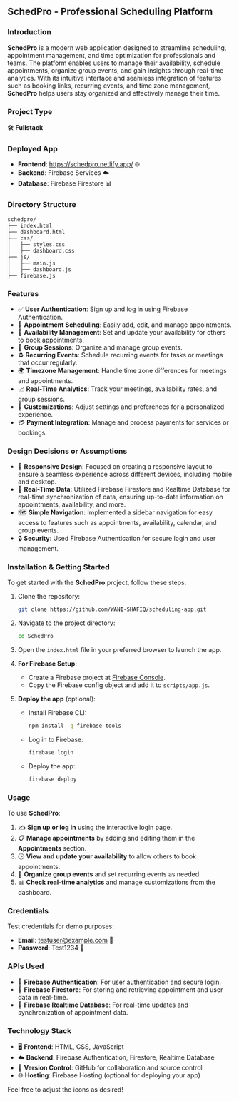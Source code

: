 ## SchedPro - Professional Scheduling Platform

### Introduction

**SchedPro** is a modern web application designed to streamline scheduling, appointment management, and time optimization for professionals and teams. The platform enables users to manage their availability, schedule appointments, organize group events, and gain insights through real-time analytics. With its intuitive interface and seamless integration of features such as booking links, recurring events, and time zone management, **SchedPro** helps users stay organized and effectively manage their time.

### Project Type

🛠️ **Fullstack**

### Deployed App

- **Frontend**: https://schedpro.netlify.app/ 🌐
- **Backend**: Firebase Services ☁️  
- **Database**: Firebase Firestore 📊

### Directory Structure

```
schedpro/
├── index.html
├── dashboard.html
├── css/
│   ├── styles.css
│   ├── dashboard.css
├── js/
│   ├── main.js
│   ├── dashboard.js
├── firebase.js
```

### Features

- ✅ **User Authentication**: Sign up and log in using Firebase Authentication.
- 📅 **Appointment Scheduling**: Easily add, edit, and manage appointments.
- 📆 **Availability Management**: Set and update your availability for others to book appointments.
- 👥 **Group Sessions**: Organize and manage group events.
- ♻️ **Recurring Events**: Schedule recurring events for tasks or meetings that occur regularly.
- 🌍 **Timezone Management**: Handle time zone differences for meetings and appointments.
- 📈 **Real-Time Analytics**: Track your meetings, availability rates, and group sessions.
- 🎨 **Customizations**: Adjust settings and preferences for a personalized experience.
- 💳 **Payment Integration**: Manage and process payments for services or bookings.

### Design Decisions or Assumptions

- 📱 **Responsive Design**: Focused on creating a responsive layout to ensure a seamless experience across different devices, including mobile and desktop.
- 🔄 **Real-Time Data**: Utilized Firebase Firestore and Realtime Database for real-time synchronization of data, ensuring up-to-date information on appointments, availability, and more.
- 🗺️ **Simple Navigation**: Implemented a sidebar navigation for easy access to features such as appointments, availability, calendar, and group events.
- 🔒 **Security**: Used Firebase Authentication for secure login and user management.

### Installation & Getting Started

To get started with the **SchedPro** project, follow these steps:

1. Clone the repository:

   ```bash
   git clone https://github.com/WANI-SHAFIQ/scheduling-app.git
   ```

2. Navigate to the project directory:

   ```bash
   cd SchedPro
   ```

3. Open the `index.html` file in your preferred browser to launch the app.

4. **For Firebase Setup**:

   - Create a Firebase project at [Firebase Console](https://console.firebase.google.com/).
   - Copy the Firebase config object and add it to `scripts/app.js`.

5. **Deploy the app** (optional):

   - Install Firebase CLI:

     ```bash
     npm install -g firebase-tools
     ```

   - Log in to Firebase:

     ```bash
     firebase login
     ```

   - Deploy the app:

     ```bash
     firebase deploy
     ```

### Usage

To use **SchedPro**:

1. ✍️ **Sign up or log in** using the interactive login page.
2. 📋 **Manage appointments** by adding and editing them in the **Appointments** section.
3. 🕒 **View and update your availability** to allow others to book appointments.
4. 👥 **Organize group events** and set recurring events as needed.
5. 📊 **Check real-time analytics** and manage customizations from the dashboard.

### Credentials

Test credentials for demo purposes:

- **Email**: testuser@example.com 📧
- **Password**: Test1234 🔑

### APIs Used

- 🔑 **Firebase Authentication**: For user authentication and secure login.
- 📂 **Firebase Firestore**: For storing and retrieving appointment and user data in real-time.
- 🔄 **Firebase Realtime Database**: For real-time updates and synchronization of appointment data.

### Technology Stack

- 🖥️ **Frontend**: HTML, CSS, JavaScript
- ☁️ **Backend**: Firebase Authentication, Firestore, Realtime Database
- 🔄 **Version Control**: GitHub for collaboration and source control
- 🌐 **Hosting**: Firebase Hosting (optional for deploying your app) 

Feel free to adjust the icons as desired!

